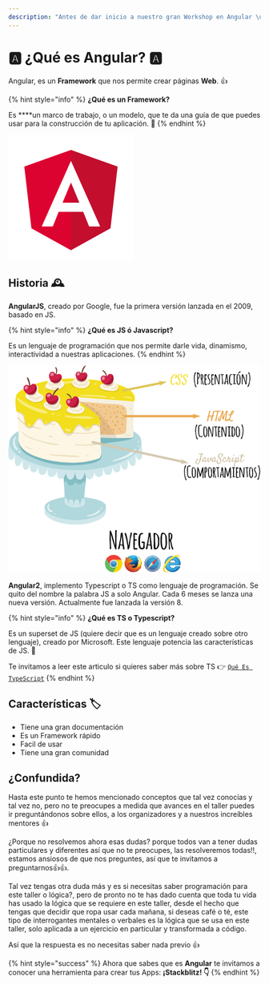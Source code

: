 ```yaml
---
description: "Antes de dar inicio a nuestro gran Workshop en Angular \uD83D\uDE04, queremos que conozcas qué es esta herramienta \uD83E\uDDF0, algo de historia \uD83D\uDD70️ y algunas características \uD83D\uDC69‍\uD83C\uDFEB."
---
```


# 🅰️ ¿Qué es Angular? 🅰️

Angular, es un **Framework** que nos permite crear páginas **Web**. 👍

{% hint style="info" %}
**¿Qué es un Framework?** 

Es ****un marco de trabajo, o un modelo, que te da una guía de que puedes usar para la construcción de tu aplicación. 🧰
{% endhint %}

![Este es su lindo logo!!! &#x1F60D;&#x1F60D;](.gitbook/assets/angular.png)

## Historia 🕰️

**AngularJS**, creado por Google, fue la primera versión lanzada en el 2009, basado en JS.

{% hint style="info" %}
**¿Qué es JS ó Javascript?** 

Es un lenguaje de programación que nos permite darle vida, dinamismo, interactividad a nuestras aplicaciones.
{% endhint %}

![HTML + CSS + JS ](.gitbook/assets/cake_js_spanish.png)

**Angular2**, implemento Typescript o TS como lenguaje de programación. Se quito del nombre la palabra JS a solo Angular. Cada 6 meses se lanza una nueva versión. Actualmente fue lanzada la versión 8.

{% hint style="info" %}
**¿Qué es TS o Typescript?**

Es un superset de JS \(quiere decir que es un lenguaje creado sobre otro lenguaje\), creado por Microsoft. Este lenguaje potencia las características de JS. 💪

Te invitamos a leer este articulo si quieres saber más sobre TS 👉 [`Qué Es TypeScript`](https://codigofacilito.com/articulos/typescript)
{% endhint %}

## Características 🏷️

* Tiene una gran documentación
* Es un Framework rápido
* Facil de usar
* Tiene una gran comunidad 

## ¿Confundida?

Hasta este punto te hemos mencionado conceptos que tal vez conocías y tal vez no, pero no te preocupes a medida que avances en el taller puedes ir preguntándonos sobre ellos, a los organizadores y a nuestros increíbles mentores 👍

¿Porque no resolvemos ahora esas dudas? porque todos van a tener dudas particulares y diferentes así que no te preocupes, las resolveremos todas!!, estamos ansiosos de que nos preguntes, así que te invitamos a preguntarnos👍👍.

Tal vez tengas otra duda más y es si necesitas saber programación para este taller o lógica?, pero de pronto no te has dado cuenta que toda tu vida has usado la lógica que se requiere en este taller, desde el hecho que tengas que decidir que ropa usar cada mañana, si deseas café o té, este tipo de interrogantes mentales o verbales es la lógica que se usa en este taller, solo aplicada a un ejercicio en particular y transformada a código.

Así que la respuesta es no necesitas saber nada previo 👍

{% hint style="success" %}
Ahora que sabes que es **Angular** te invitamos a conocer una herramienta para crear tus Apps: **¡Stackblitz! 👇**
{% endhint %}

